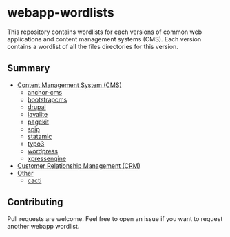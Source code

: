 # webapp-wordlists

This repository contains wordlists for each versions of common web applications and content management systems (CMS). Each version contains a wordlist of all the files directories for this version.

## Summary

 + [Content Management System (CMS)](./Content%20Management%20System%20(CMS)/)
   + [anchor-cms](./Content%20Management%20System%20(CMS)/anchor-cms/)
   + [bootstrapcms](./Content%20Management%20System%20(CMS)/bootstrapcms/)
   + [drupal](./Content%20Management%20System%20(CMS)/drupal/)
   + [lavalite](./Content%20Management%20System%20(CMS)/lavalite/)
   + [pagekit](./Content%20Management%20System%20(CMS)/pagekit/)
   + [spip](./Content%20Management%20System%20(CMS)/spip/)
   + [statamic](./Content%20Management%20System%20(CMS)/statamic/)
   + [typo3](./Content%20Management%20System%20(CMS)/typo3/)
   + [wordpress](./Content%20Management%20System%20(CMS)/wordpress/)
   + [xpressengine](./Content%20Management%20System%20(CMS)/xpressengine/)
 + [Customer Relationship Management (CRM)](./Customer%20Relationship%20Management%20(CRM))
 + [Other](./Other/)
   + [cacti](./Other/cacti/)
   
## Contributing

Pull requests are welcome. Feel free to open an issue if you want to request another webapp wordlist.